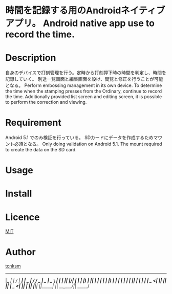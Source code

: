 
時間を記録する用のAndroidネイティブアプリ。
Android native app use to record the time.
====

# Description
自身のデバイスで打刻管理を行う。定時から打刻押下時の時間を判定し、時間を記録していく。
別途一覧画面と編集画面を設け、閲覧と修正を行うことが可能となる。
Perform embossing management in its own device. To determine the time when the stamping presses from the Ordinary, continue to record the time.
Additionally provided list screen and editing screen, it is possible to perform the correction and viewing.

# Requirement
Android 5.1 でのみ検証を行っている。
SDカードにデータを作成するためマウント必須となる。
Only doing validation on Android 5.1.
The mount required to create the data on the SD card.

# Usage

# Install

# Licence
[MIT](https://github.com/peko-the3rd/tool/blob/master/LICENCE)

# Author
[tcnksm](https://github.com/peko-the3rd)

 _____ ___ __  __ _____   ____  _____ ____ ___  ____  ____  
|_   _|_ _|  \/  | ____| |  _ \| ____/ ___/ _ \|  _ \|  _ \ 
  | |  | || |\/| |  _|   | |_) |  _|| |  | | | | |_) | | | |
  | |  | || |  | | |___  |  _ <| |__| |__| |_| |  _ <| |_| |
  |_| |___|_|  |_|_____| |_| \_\_____\____\___/|_| \_\____/ 
                                                            
